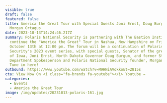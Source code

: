 ```yaml
---
visible: true
draft: false
featured: false
title: America the Great Tour with Special Guests Joni Ernst, Doug Burgum, and
  Morgan Ortagus
date: 2023-10-13T14:24:46.217Z
summary: Polaris National Security is partnering with The Bastion Institute to
  continue the "America the Great" Tour in Nashua, New Hampshire on Friday,
  October 13th at 12:00 pm. The forum will be a continuation of Polaris National
  Security's 2023 event series, with special guests, Senator of the great state
  of Iowa, Joni Ernst, North Dakota Governor Doug Burgum, and former State
  Department Spokesperson and Polaris National Security founder, Morgan Ortagus.
  Tune in here!
outbound: https://www.youtube.com/watch?v=M9HNiAVokko&t=2815s
cta: View Now On <i class="fa-brands fa-youtube"></i> Youtube →
categories:
  - Events
  - America the Great Tour
image: /img/updates/20231013-polaris-161.jpg
---
```

